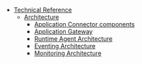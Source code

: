 <!-- markdown-link-check-disable -->
* [Technical Reference](/05-technical-reference/README.md)
  * [Architecture](/05-technical-reference/00-architecture/README.md)
    * [Application Connector components](/05-technical-reference/00-architecture/ac-01-application-connector-components.md)
    * [Application Gateway](/05-technical-reference/00-architecture/ac-03-application-gateway.md)
    * [Runtime Agent Architecture](/05-technical-reference/00-architecture/ra-01-runtime-agent-workflow.md)
    * [Eventing Architecture](/05-technical-reference/00-architecture/evnt-01-architecture.md)
    * [Monitoring Architecture](/05-technical-reference/00-architecture/obsv-01-architecture-monitoring.md)
<!-- markdown-link-check-enable -->